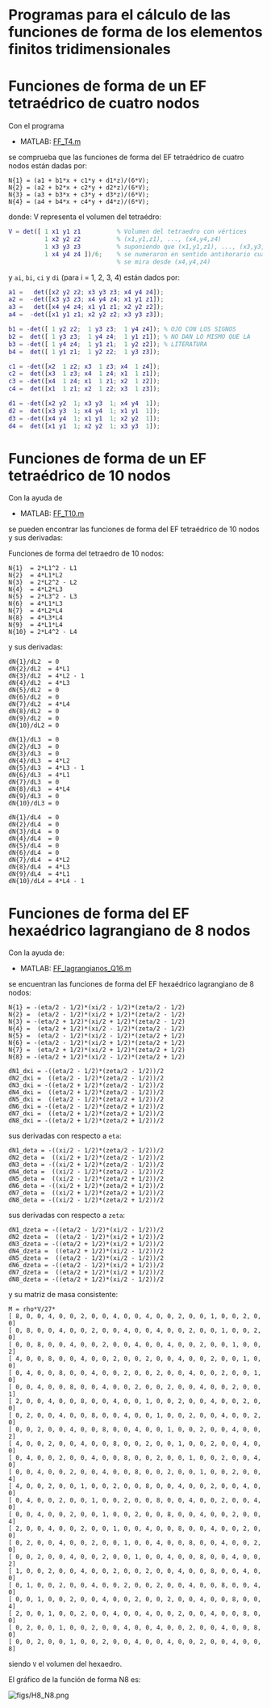 # Programas para el cálculo de las funciones de forma de los elementos finitos tridimensionales

# Funciones de forma de un EF tetraédrico de cuatro nodos
Con el programa 

* MATLAB: [FF_T4.m](FF_T4.m)

se comprueba que las funciones de forma del EF tetraédrico de cuatro nodos están dadas por:
```
N{1} = (a1 + b1*x + c1*y + d1*z)/(6*V);
N{2} = (a2 + b2*x + c2*y + d2*z)/(6*V);
N{3} = (a3 + b3*x + c3*y + d3*z)/(6*V);
N{4} = (a4 + b4*x + c4*y + d4*z)/(6*V);
```

donde:
V representa el volumen del tetraédro:
```matlab
V = det([ 1 x1 y1 z1          % Volumen del tetraedro con vértices
          1 x2 y2 z2          % (x1,y1,z1), ..., (x4,y4,z4) 
          1 x3 y3 z3          % suponiendo que (x1,y1,z1), ..., (x3,y3,z3)          
          1 x4 y4 z4 ])/6;    % se numeraron en sentido antihorario cuando 
                              % se mira desde (x4,y4,z4)
```
y `ai`,  `bi`, `ci` y `di` (para i = 1, 2, 3, 4) están dados por:
```matlab
a1 =   det([x2 y2 z2; x3 y3 z3; x4 y4 z4]);
a2 =  -det([x3 y3 z3; x4 y4 z4; x1 y1 z1]);
a3 =   det([x4 y4 z4; x1 y1 z1; x2 y2 z2]);
a4 =  -det([x1 y1 z1; x2 y2 z2; x3 y3 z3]);

b1 = -det([ 1 y2 z2;  1 y3 z3;  1 y4 z4]); % OJO CON LOS SIGNOS
b2 =  det([ 1 y3 z3;  1 y4 z4;  1 y1 z1]); % NO DAN LO MISMO QUE LA 
b3 = -det([ 1 y4 z4;  1 y1 z1;  1 y2 z2]); % LITERATURA
b4 =  det([ 1 y1 z1;  1 y2 z2;  1 y3 z3]);

c1 = -det([x2  1 z2; x3  1 z3; x4  1 z4]);
c2 =  det([x3  1 z3; x4  1 z4; x1  1 z1]);
c3 = -det([x4  1 z4; x1  1 z1; x2  1 z2]);
c4 =  det([x1  1 z1; x2  1 z2; x3  1 z3]);

d1 = -det([x2 y2  1; x3 y3  1; x4 y4  1]);
d2 =  det([x3 y3  1; x4 y4  1; x1 y1  1]);
d3 = -det([x4 y4  1; x1 y1  1; x2 y2  1]);
d4 =  det([x1 y1  1; x2 y2  1; x3 y3  1]);
```

# Funciones de forma de un EF tetraédrico de 10 nodos

Con la ayuda de

* MATLAB: [FF_T10.m](FF_T10.m)

se pueden encontrar las funciones de forma del EF tetraédrico de 10 nodos y sus derivadas:

Funciones de forma del tetraedro de 10 nodos:
```
N{1}  = 2*L1^2 - L1
N{2}  = 4*L1*L2
N{3}  = 2*L2^2 - L2
N{4}  = 4*L2*L3
N{5}  = 2*L3^2 - L3
N{6}  = 4*L1*L3
N{7}  = 4*L2*L4
N{8}  = 4*L3*L4
N{9}  = 4*L1*L4
N{10} = 2*L4^2 - L4
```

y sus derivadas:
```
dN{1}/dL2  = 0
dN{2}/dL2  = 4*L1
dN{3}/dL2  = 4*L2 - 1
dN{4}/dL2  = 4*L3
dN{5}/dL2  = 0
dN{6}/dL2  = 0
dN{7}/dL2  = 4*L4
dN{8}/dL2  = 0
dN{9}/dL2  = 0
dN{10}/dL2 = 0
```

```
dN{1}/dL3  = 0
dN{2}/dL3  = 0
dN{3}/dL3  = 0
dN{4}/dL3  = 4*L2
dN{5}/dL3  = 4*L3 - 1
dN{6}/dL3  = 4*L1
dN{7}/dL3  = 0
dN{8}/dL3  = 4*L4
dN{9}/dL3  = 0
dN{10}/dL3 = 0
```

```
dN{1}/dL4  = 0
dN{2}/dL4  = 0
dN{3}/dL4  = 0
dN{4}/dL4  = 0
dN{5}/dL4  = 0
dN{6}/dL4  = 0
dN{7}/dL4  = 4*L2
dN{8}/dL4  = 4*L3
dN{9}/dL4  = 4*L1
dN{10}/dL4 = 4*L4 - 1
```


# Funciones de forma del EF hexaédrico lagrangiano de 8 nodos
Con la ayuda de:

* MATLAB: [FF_lagrangianos_Q16.m](FF_lagrangianos_Q16.m)

se encuentran las funciones de forma del EF hexaédrico lagrangiano de 8 nodos:
```
N{1} = -(eta/2 - 1/2)*(xi/2 - 1/2)*(zeta/2 - 1/2)
N{2} =  (eta/2 - 1/2)*(xi/2 + 1/2)*(zeta/2 - 1/2)
N{3} = -(eta/2 + 1/2)*(xi/2 + 1/2)*(zeta/2 - 1/2)
N{4} =  (eta/2 + 1/2)*(xi/2 - 1/2)*(zeta/2 - 1/2)
N{5} =  (eta/2 - 1/2)*(xi/2 - 1/2)*(zeta/2 + 1/2)
N{6} = -(eta/2 - 1/2)*(xi/2 + 1/2)*(zeta/2 + 1/2)
N{7} =  (eta/2 + 1/2)*(xi/2 + 1/2)*(zeta/2 + 1/2)
N{8} = -(eta/2 + 1/2)*(xi/2 - 1/2)*(zeta/2 + 1/2)
```

```
dN1_dxi = -((eta/2 - 1/2)*(zeta/2 - 1/2))/2
dN2_dxi =  ((eta/2 - 1/2)*(zeta/2 - 1/2))/2
dN3_dxi = -((eta/2 + 1/2)*(zeta/2 - 1/2))/2
dN4_dxi =  ((eta/2 + 1/2)*(zeta/2 - 1/2))/2
dN5_dxi =  ((eta/2 - 1/2)*(zeta/2 + 1/2))/2
dN6_dxi = -((eta/2 - 1/2)*(zeta/2 + 1/2))/2
dN7_dxi =  ((eta/2 + 1/2)*(zeta/2 + 1/2))/2
dN8_dxi = -((eta/2 + 1/2)*(zeta/2 + 1/2))/2
```

sus derivadas con respecto a `eta`:
```
dN1_deta = -((xi/2 - 1/2)*(zeta/2 - 1/2))/2
dN2_deta =  ((xi/2 + 1/2)*(zeta/2 - 1/2))/2
dN3_deta = -((xi/2 + 1/2)*(zeta/2 - 1/2))/2
dN4_deta =  ((xi/2 - 1/2)*(zeta/2 - 1/2))/2
dN5_deta =  ((xi/2 - 1/2)*(zeta/2 + 1/2))/2
dN6_deta = -((xi/2 + 1/2)*(zeta/2 + 1/2))/2
dN7_deta =  ((xi/2 + 1/2)*(zeta/2 + 1/2))/2
dN8_deta = -((xi/2 - 1/2)*(zeta/2 + 1/2))/2
```

sus derivadas con respecto a `zeta`:
```
dN1_dzeta = -((eta/2 - 1/2)*(xi/2 - 1/2))/2
dN2_dzeta =  ((eta/2 - 1/2)*(xi/2 + 1/2))/2
dN3_dzeta = -((eta/2 + 1/2)*(xi/2 + 1/2))/2
dN4_dzeta =  ((eta/2 + 1/2)*(xi/2 - 1/2))/2
dN5_dzeta =  ((eta/2 - 1/2)*(xi/2 - 1/2))/2
dN6_dzeta = -((eta/2 - 1/2)*(xi/2 + 1/2))/2
dN7_dzeta =  ((eta/2 + 1/2)*(xi/2 + 1/2))/2
dN8_dzeta = -((eta/2 + 1/2)*(xi/2 - 1/2))/2
```

y su matriz de masa consistente:
```
M = rho*V/27*
[ 8, 0, 0, 4, 0, 0, 2, 0, 0, 4, 0, 0, 4, 0, 0, 2, 0, 0, 1, 0, 0, 2, 0, 0]
[ 0, 8, 0, 0, 4, 0, 0, 2, 0, 0, 4, 0, 0, 4, 0, 0, 2, 0, 0, 1, 0, 0, 2, 0]
[ 0, 0, 8, 0, 0, 4, 0, 0, 2, 0, 0, 4, 0, 0, 4, 0, 0, 2, 0, 0, 1, 0, 0, 2]
[ 4, 0, 0, 8, 0, 0, 4, 0, 0, 2, 0, 0, 2, 0, 0, 4, 0, 0, 2, 0, 0, 1, 0, 0]
[ 0, 4, 0, 0, 8, 0, 0, 4, 0, 0, 2, 0, 0, 2, 0, 0, 4, 0, 0, 2, 0, 0, 1, 0]
[ 0, 0, 4, 0, 0, 8, 0, 0, 4, 0, 0, 2, 0, 0, 2, 0, 0, 4, 0, 0, 2, 0, 0, 1]
[ 2, 0, 0, 4, 0, 0, 8, 0, 0, 4, 0, 0, 1, 0, 0, 2, 0, 0, 4, 0, 0, 2, 0, 0]
[ 0, 2, 0, 0, 4, 0, 0, 8, 0, 0, 4, 0, 0, 1, 0, 0, 2, 0, 0, 4, 0, 0, 2, 0]
[ 0, 0, 2, 0, 0, 4, 0, 0, 8, 0, 0, 4, 0, 0, 1, 0, 0, 2, 0, 0, 4, 0, 0, 2]
[ 4, 0, 0, 2, 0, 0, 4, 0, 0, 8, 0, 0, 2, 0, 0, 1, 0, 0, 2, 0, 0, 4, 0, 0]
[ 0, 4, 0, 0, 2, 0, 0, 4, 0, 0, 8, 0, 0, 2, 0, 0, 1, 0, 0, 2, 0, 0, 4, 0]
[ 0, 0, 4, 0, 0, 2, 0, 0, 4, 0, 0, 8, 0, 0, 2, 0, 0, 1, 0, 0, 2, 0, 0, 4]
[ 4, 0, 0, 2, 0, 0, 1, 0, 0, 2, 0, 0, 8, 0, 0, 4, 0, 0, 2, 0, 0, 4, 0, 0]
[ 0, 4, 0, 0, 2, 0, 0, 1, 0, 0, 2, 0, 0, 8, 0, 0, 4, 0, 0, 2, 0, 0, 4, 0]
[ 0, 0, 4, 0, 0, 2, 0, 0, 1, 0, 0, 2, 0, 0, 8, 0, 0, 4, 0, 0, 2, 0, 0, 4]
[ 2, 0, 0, 4, 0, 0, 2, 0, 0, 1, 0, 0, 4, 0, 0, 8, 0, 0, 4, 0, 0, 2, 0, 0]
[ 0, 2, 0, 0, 4, 0, 0, 2, 0, 0, 1, 0, 0, 4, 0, 0, 8, 0, 0, 4, 0, 0, 2, 0]
[ 0, 0, 2, 0, 0, 4, 0, 0, 2, 0, 0, 1, 0, 0, 4, 0, 0, 8, 0, 0, 4, 0, 0, 2]
[ 1, 0, 0, 2, 0, 0, 4, 0, 0, 2, 0, 0, 2, 0, 0, 4, 0, 0, 8, 0, 0, 4, 0, 0]
[ 0, 1, 0, 0, 2, 0, 0, 4, 0, 0, 2, 0, 0, 2, 0, 0, 4, 0, 0, 8, 0, 0, 4, 0]
[ 0, 0, 1, 0, 0, 2, 0, 0, 4, 0, 0, 2, 0, 0, 2, 0, 0, 4, 0, 0, 8, 0, 0, 4]
[ 2, 0, 0, 1, 0, 0, 2, 0, 0, 4, 0, 0, 4, 0, 0, 2, 0, 0, 4, 0, 0, 8, 0, 0]
[ 0, 2, 0, 0, 1, 0, 0, 2, 0, 0, 4, 0, 0, 4, 0, 0, 2, 0, 0, 4, 0, 0, 8, 0]
[ 0, 0, 2, 0, 0, 1, 0, 0, 2, 0, 0, 4, 0, 0, 4, 0, 0, 2, 0, 0, 4, 0, 0, 8]
```
siendo `V` el volumen del hexaedro.


El gráfico de la función de forma N8 es:

![figs/H8_N8.png](figs/FF_H8_N8.png)

